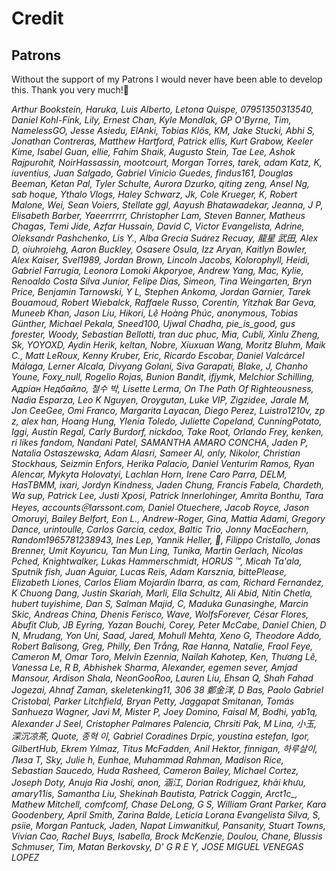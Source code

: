 
# Credit

## Patrons

Without the support of my Patrons I would never have been able to develop this. Thank you very much!🙏<br>

*Arthur Bookstein, Haruka, Luis Alberto, Letona Quispe, 07951350313540, Daniel Kohl-Fink, Lily, Ernest Chan, Kyle Mondlak, GP O'Byrne, Tim, NamelessGO, Jesse Asiedu, ElAnki, Tobias Klös, KM, Jake Stucki, Abhi S, Jonathan Contreras, Matthew Hartford, Patrick ellis, Kurt Grabow, Keeler Kime, Isabel Guan, ellie, Fahim Shaik, Augusto Stein, Tae Lee, Ashok Rajpurohit, NoirHassassin, mootcourt, Morgan Torres, tarek, adam Katz, K, iuventius, Juan Salgado, Gabriel Vinicio Guedes, findus161, Douglas Beeman, Ketan Pal, Tyler Schulte, Aurora Dzurko, qiting zeng, Ansel Ng, sab hoque, Ythalo Vlogs, Haley Schwarz, Jk, Cole Krueger, K, Robert Malone, Wei, Sean Voiers, Stellate ggl, Aayush Bhatawadekar, Jeanna, J P, Elisabeth Barber, Yaeerrrrrr, Christopher Lam, Steven Banner, Matheus Chagas, Temi Jide, Azfar Hussain, David C, Victor Evangelista, Adrine, Oleksandr Pashchenko, Lis Y., Alba Grecia Suárez Recuay, 龍星 武田, Alex D, oiuhroiehg, Aaron Buckley, Osasere Osula, Izz Aryan, Kaitlyn Bowler, Alex Kaiser, Svel1989, Jordan Brown, Lincoln Jacobs, Kolorophyll, Heidi, Gabriel Farrugia, Leonora Lomoki Akporyoe, Andrew Yang, Mac, Kylie, Renoaldo Costa Silva Junior, Felipe Dias, Simeon, Tina Weingarten, Bryn Price, Benjamin Tarnowski, Y L, Stephen Ankoma, Jordan Garnier, Tarek Bouamoud, Robert Wiebalck, Raffaele Russo, Corentin, Yitzhak Bar Geva, Muneeb Khan, Jason Liu, Hikori, Lê Hoàng Phúc, anonymous, Tobias Günther, Michael Pekala, Sneed100, Ujwal Chadha, pie_is_good, gus forester, Woody, Sebastian Bellotti, tran duc phuc, Mia, Cubli, Xinlu Zheng, Sk, YOYOXD, Aydin Herik, keltan, Nobre, Xiuxuan Wang, Moritz Bluhm, Maik C., Matt LeRoux, Kenny Kruber, Eric, Ricardo Escobar, Daniel Valcárcel Málaga, Lerner Alcala, Divyang Golani, Siva Garapati, Blake, J, Chanho Youne, Foxy_null, Rogelio Rojas, Bunion Bandit, ifjymk, Melchior Schilling, Адріан Недбайло, 철수 박, Lisette Lerma, On The Path Of Righteousness, Nadia Esparza, Leo K Nguyen, Oroygutan, Luke VIP, Zigzidee, Jarale M, Jon CeeGee, Omi Franco, Margarita Layacan, Diego Perez, Luistro1210v, zp z, alex han, Hoang Hung, Ylenia Toledo, Juliette Copeland, CunningPotato, Iggi, Austin Regal, Carly Burdorf, nickdoo, Take Root, Orlando Frey, kenken, ri likes fandom, Nandani Patel, SAMANTHA AMARO CONCHA, Jaden P, Natalia Ostaszewska, Adam Alasri, Sameer Al, only, Nikolor, Christian Stockhaus, Seizmin Enfors, Herika Palacio, Daniel Venturim Ramos, Ryan Alencar, Mykyta Holovatyi, Lachlan Horn, Irene Caro Parra, DELM, HasTBMM, ixari, Jordyn Kindness, Jaden Chung, Francis Fabela, Chardeth, Wa sup, Patrick Lee, Justi Xposi, Patrick Innerlohinger, Amrita Bonthu, Tara Heyes, accounts＠larssont.com, Daniel Otuechere, Jacob Royce, Jason Omoruyi, Bailey Belfort, Eon L., Andrew-Roger, Gina, Mattia Adami, Gregory Dance, urintoulle, Carlos Garcia, cedox, Baltic Trio, Jonny MacEachern, Random1965781238943, Ines Lep, Yannik Heller, 🌠, Filippo Cristallo, Jonas Brenner, Umit Koyuncu, Tan Mun Ling, Tunika, Martin Gerlach, Nicolas Pched, Knightwalker, Lukas Hammerschmidt, HORUS ™, Micah Ta'ala, Sputnik fish, Juan Aguiar, Lucas Reis, Adam Karsznia, bittePlease, Elizabeth Liones, Carlos Eliam Mojardin Ibarra, as cam, Richard Fernandez, K Chuong Dang, Justin Skariah, Marli, Ella Schultz, Ali Abid, Nitin Chetla, hubert tuyishime, Dan S, Salman Majid, C, Maduka Gunasinghe, Marcin Skic, Andreas China, Dhenis Ferisco, Wave, WolfsForever, César Flores, Abufit Club, JB Eyring, Yazan Bouchi, Corey, Peter McCabe, Daniel Chien, D N, Mrudang, Yon Uni, Saad, Jared, Mohull Mehta, Xeno G, Theodore Addo, Robert Balisong, Greg, Philly, Đen Trắng, Rae Hanna, Natalie, Fraol Feye, Cameron M, Omar Toro, Melvin Ezennia, Nailah Kahotep, Ken, Thương Lê, Vanessa Le, R B, Abhishek Sharma, Alexander, egemen sever, Amjad Mansour, Ardison Shala, NeonGooRoo, Lauren Liu, Ehsan Q, Shah Fahad Jogezai, Ahnaf Zaman, skeletenking11, 306 38 鄭金洋, D Bas, Paolo Gabriel Cristobal, Parker Litchfield, Bryan Petty, Jaggapat Smitanan, Tomás Sanhueza Wagner, Javi M, Mister P, Joey Domino, Faisal M, Bodhi, yab1q, Alexander J Seel, Cristopher Palmares Palencia, Chrsiti Pak, M Lina, 小玉, 深沉凉茶, Quote, 종혁 이, Gabriel Coradines Drpic, youstina estefan, Igor, GilbertHub, Ekrem Yılmaz, Titus McFadden, Anil Hektor, finnigan, 하루살이, Лиза Т, Sky, Julie h, Eunhae, Muhammad Rahman, Madison Rice, Sebastian Saucedo, Huda Rasheed, Cameron Bailey, Michael Cortez, Joseph Doty, Anuja Ria Joshi, anon, 涵江, Dorian Rodriguez, khải khưu, amary11is, Samantha Liu, Shekinah Bautista, Patrick Coggin, Arct1c_, Mathew  Mitchell, comfcomf, Chase DeLong, G S, William Grant Parker, Kara Goodenbery, April Smith, Zarina Balde, Leticia Lorana Evangelista Silva, S, psiie, Morgan Pantuck, Jaden, Napat Limwanitkul, Pansanity, Stuart Towns, Vivian Cao, Rachel Buys, Isabella, Brock McKenzie, Doulou, Chane, Blussis Schmuser, Tim, Matan Berkovsky, D' G R E Y, JOSE MIGUEL VENEGAS LOPEZ*